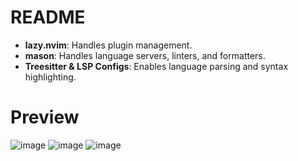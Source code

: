 # README

- **lazy.nvim**: Handles plugin management.
- **mason**: Handles language servers, linters, and formatters.
- **Treesitter & LSP Configs**: Enables language parsing and syntax highlighting.

# Preview
![image](https://github.com/Mccranky83/nvim-configs/assets/79263757/9c961207-5d4f-47f8-8eca-f309830d68a7)
![image](https://github.com/Mccranky83/nvim-configs/assets/79263757/0aa943ff-9cca-489c-b097-8fa07a430a15)
![image](https://github.com/Mccranky83/nvim-configs/assets/79263757/72283b1c-1971-447b-917e-247cef3e8688)
